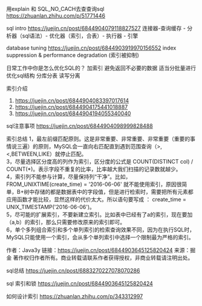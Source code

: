 用explain 和 SQL_NO_CACH去查查询sql  
https://zhuanlan.zhihu.com/p/51771446

sql intro
https://juejin.cn/post/6844904079118827527
连接器-查询缓存 - 分析器（sql语法）- 优化器（索引，合表）- 执行器 - 引擎

database tuning
https://juejin.cn/post/6844903919970156552
index suppression & performance degradation (索引被抑制)

日常工作中你是怎么优化SQL的？
加索引
避免返回不必要的数据
适当分批量进行
优化sql结构
分库分表
读写分离

索引介绍
1. https://juejin.cn/post/6844904083397017614
2. https://juejin.cn/post/6844904175441018887
3. https://juejin.cn/post/6844904194055340040

sql注意事项
https://juejin.cn/post/6844904098999828488

索引总结
1，最左前缀匹配原则。这是非常重要、非常重要、非常重要（重要的事情说三遍）的原则，MySQL会一直向右匹配直到遇到范围查询（>,<,BETWEEN,LIKE）就停止匹配。  
3，尽量选择区分度高的列作为索引，区分度的公式是 COUNT(DISTINCT col) / COUNT(*)。表示字段不重复的比率，比率越大我们扫描的记录数就越少。  
4，索引列不能参与计算，尽量保持列“干净”。比如，FROM_UNIXTIME(create_time) = '2016-06-06' 就不能使用索引，原因很简单，B+树中存储的都是数据表中的字段值，但是进行检索时，需要把所有元素都应用函数才能比较，显然这样的代价太大。所以语句要写成 ： create_time = UNIX_TIMESTAMP('2016-06-06')。  
5，尽可能的扩展索引，不要新建立索引。比如表中已经有了a的索引，现在要加（a,b）的索引，那么只需要修改原来的索引即可。  
6，单个多列组合索引和多个单列索引的检索查询效果不同，因为在执行SQL时，MySQL只能使用一个索引，会从多个单列索引中选择一个限制最为严格的索引。  

作者：Java3y
链接：https://juejin.cn/post/6844903645125820424
来源：掘金
著作权归作者所有。商业转载请联系作者获得授权，非商业转载请注明出处。

sql总结
https://juejin.cn/post/6883270227078070286

sql 索引和锁
https://juejin.cn/post/6844903645125820424

如何设计索引
https://zhuanlan.zhihu.com/p/343312997

